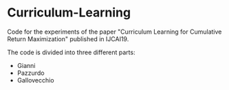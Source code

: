 # Curriculum-Learning
Code for the experiments of the paper "Curriculum Learning for Cumulative Return Maximization" published in IJCAI19.

The code is divided into three different parts:
- Gianni
- Pazzurdo
- Gallovecchio
